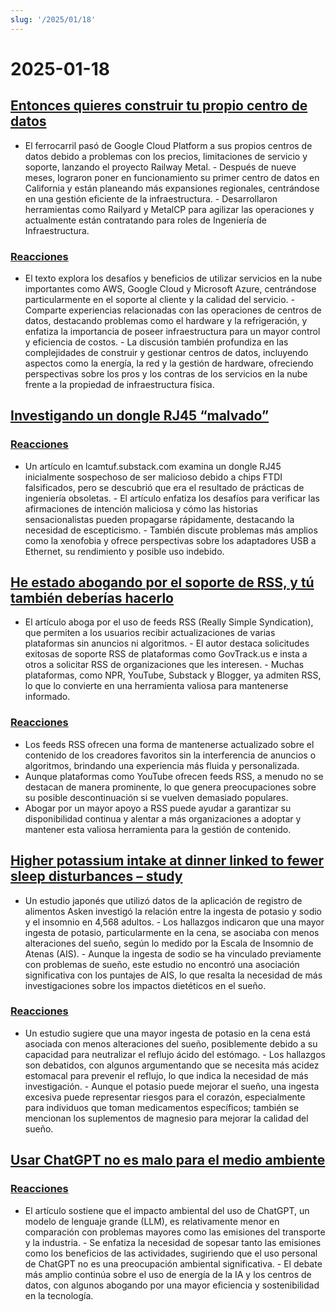 ```yaml
---
slug: '/2025/01/18'
---
```


# 2025-01-18

## [Entonces quieres construir tu propio centro de datos](https://blog.railway.com/p/data-center-build-part-one)

- El ferrocarril pasó de Google Cloud Platform a sus propios centros de datos debido a problemas con los precios, limitaciones de servicio y soporte, lanzando el proyecto Railway Metal. - Después de nueve meses, lograron poner en funcionamiento su primer centro de datos en California y están planeando más expansiones regionales, centrándose en una gestión eficiente de la infraestructura. - Desarrollaron herramientas como Railyard y MetalCP para agilizar las operaciones y actualmente están contratando para roles de Ingeniería de Infraestructura.

### [Reacciones](https://news.ycombinator.com/item?id=42743019)

- El texto explora los desafíos y beneficios de utilizar servicios en la nube importantes como AWS, Google Cloud y Microsoft Azure, centrándose particularmente en el soporte al cliente y la calidad del servicio. - Comparte experiencias relacionadas con las operaciones de centros de datos, destacando problemas como el hardware y la refrigeración, y enfatiza la importancia de poseer infraestructura para un mayor control y eficiencia de costos. - La discusión también profundiza en las complejidades de construir y gestionar centros de datos, incluyendo aspectos como la energía, la red y la gestión de hardware, ofreciendo perspectivas sobre los pros y los contras de los servicios en la nube frente a la propiedad de infraestructura física.

## [Investigando un dongle RJ45 “malvado”](https://lcamtuf.substack.com/p/investigating-an-evil-rj45-dongle)

### [Reacciones](https://news.ycombinator.com/item?id=42743033)

- Un artículo en lcamtuf.substack.com examina un dongle RJ45 inicialmente sospechoso de ser malicioso debido a chips FTDI falsificados, pero se descubrió que era el resultado de prácticas de ingeniería obsoletas. - El artículo enfatiza los desafíos para verificar las afirmaciones de intención maliciosa y cómo las historias sensacionalistas pueden propagarse rápidamente, destacando la necesidad de escepticismo. - También discute problemas más amplios como la xenofobia y ofrece perspectivas sobre los adaptadores USB a Ethernet, su rendimiento y posible uso indebido.

## [He estado abogando por el soporte de RSS, y tú también deberías hacerlo](https://reedybear.bearblog.dev/ive-been-advocating-for-rss-support-and-you-should-too/)

- El artículo aboga por el uso de feeds RSS (Really Simple Syndication), que permiten a los usuarios recibir actualizaciones de varias plataformas sin anuncios ni algoritmos. - El autor destaca solicitudes exitosas de soporte RSS de plataformas como GovTrack.us e insta a otros a solicitar RSS de organizaciones que les interesen. - Muchas plataformas, como NPR, YouTube, Substack y Blogger, ya admiten RSS, lo que lo convierte en una herramienta valiosa para mantenerse informado.

### [Reacciones](https://news.ycombinator.com/item?id=42746222)

- Los feeds RSS ofrecen una forma de mantenerse actualizado sobre el contenido de los creadores favoritos sin la interferencia de anuncios o algoritmos, brindando una experiencia más fluida y personalizada.
- Aunque plataformas como YouTube ofrecen feeds RSS, a menudo no se destacan de manera prominente, lo que genera preocupaciones sobre su posible descontinuación si se vuelven demasiado populares.
- Abogar por un mayor apoyo a RSS puede ayudar a garantizar su disponibilidad continua y alentar a más organizaciones a adoptar y mantener esta valiosa herramienta para la gestión de contenido.

## [Higher potassium intake at dinner linked to fewer sleep disturbances – study](https://www.nutraingredients-asia.com/Article/2025/01/07/higher-potassium-intake-at-dinner-linked-to-fewer-sleep-disturbances/)

- Un estudio japonés que utilizó datos de la aplicación de registro de alimentos Asken investigó la relación entre la ingesta de potasio y sodio y el insomnio en 4,568 adultos. - Los hallazgos indicaron que una mayor ingesta de potasio, particularmente en la cena, se asociaba con menos alteraciones del sueño, según lo medido por la Escala de Insomnio de Atenas (AIS). - Aunque la ingesta de sodio se ha vinculado previamente con problemas de sueño, este estudio no encontró una asociación significativa con los puntajes de AIS, lo que resalta la necesidad de más investigaciones sobre los impactos dietéticos en el sueño.

### [Reacciones](https://news.ycombinator.com/item?id=42742161)

- Un estudio sugiere que una mayor ingesta de potasio en la cena está asociada con menos alteraciones del sueño, posiblemente debido a su capacidad para neutralizar el reflujo ácido del estómago. - Los hallazgos son debatidos, con algunos argumentando que se necesita más acidez estomacal para prevenir el reflujo, lo que indica la necesidad de más investigación. - Aunque el potasio puede mejorar el sueño, una ingesta excesiva puede representar riesgos para el corazón, especialmente para individuos que toman medicamentos específicos; también se mencionan los suplementos de magnesio para mejorar la calidad del sueño.

## [Usar ChatGPT no es malo para el medio ambiente](https://andymasley.substack.com/p/individual-ai-use-is-not-bad-for)

### [Reacciones](https://news.ycombinator.com/item?id=42745847)

- El artículo sostiene que el impacto ambiental del uso de ChatGPT, un modelo de lenguaje grande (LLM), es relativamente menor en comparación con problemas mayores como las emisiones del transporte y la industria. - Se enfatiza la necesidad de sopesar tanto las emisiones como los beneficios de las actividades, sugiriendo que el uso personal de ChatGPT no es una preocupación ambiental significativa. - El debate más amplio continúa sobre el uso de energía de la IA y los centros de datos, con algunos abogando por una mayor eficiencia y sostenibilidad en la tecnología.

<head>
  <meta property="og:title" content="Entonces quieres construir tu propio centro de datos" />
  <meta property="og:type" content="website" />
  <meta property="og:image" content="https://og.cho.sh/api/og/?title=Entonces%20quieres%20construir%20tu%20propio%20centro%20de%20datos&subheading=s%C3%A1bado%2C%2018%20de%20enero%20de%202025%3A%20Resumen%20de%20Hacker%20News" />
</head>
